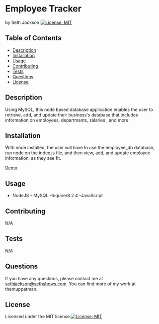 # Employee Tracker
  by Seth Jackson [![License: MIT](https://img.shields.io/badge/License-MIT-yellow.svg)](https://opensource.org/licenses/MIT)  
  
  ## Table of Contents
  - [Description](#description)
  - [Installation](#installation)
  - [Usage](#usage)
  - [Contributing](#contributing)
  - [Tests](#tests)
  - [Questions](#questions)
  - [License](#license)
  
  ## Description
  Using MySQL, this node based database application enables the user to retrieve, add, and update their business's database that includes information on employees, departmants, salaries , and more.  
  
  ## Installation
  With node installed, the user will have to use the employee_db database, run node on the index.js file, and then view, add, and update employee information, as they see fit.  

  [Demo](https://youtu.be/HTZcFw8pgRk)

  <!-- embed gif of video -->

  
  ## Usage
  - NodeJS - MySQL -Inquirer8.2.4 -JavaScript  
  
  ## Contributing
  N/A  
  
  ## Tests
  N/A  
  
  
  ## Questions
  If you have any questions, please contact me at sethjackson@sethshows.com.
  You can find more of my work at themuppetman.
  
  ## License
  Licensed under the MIT license.[![License: MIT](https://img.shields.io/badge/License-MIT-yellow.svg)](https://opensource.org/licenses/MIT)
  